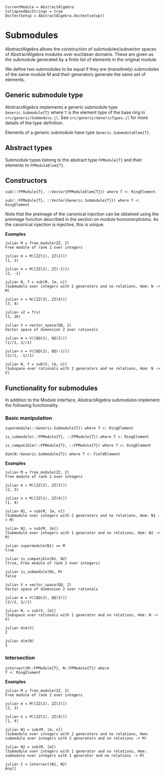 ```@meta
CurrentModule = AbstractAlgebra
CollapsedDocStrings = true
DocTestSetup = AbstractAlgebra.doctestsetup()
```

# Submodules

AbstractAlgebra allows the construction of submodules/subvector spaces of
AbstractAlgebra modules over euclidean domains. These are given as the
submodule generated by a finite list of elements in the original module.

We define two submodules to be equal if they are (transitively) submodules
of the same module $M$ and their generators generate the same set of elements.

## Generic submodule type

AbstractAlgebra implements a generic submodule type `Generic.Submodule{T}`
where `T` is the element type of the base ring in `src/generic/Submodule.jl`.
See `src/generic/GenericTypes.jl` for more details of the type definition.

Elements of a generic submodule have type `Generic.SubmoduleElem{T}`.

## Abstract types

Submodule types belong to the abstract type `FPModule{T}` and their elements
to `FPModuleElem{T}`.

## Constructors

```@docs
sub(::FPModule{T}, ::Vector{FPModuleElem{T}}) where T <: RingElement
```

```@docs
sub(::FPModule{T}, ::Vector{Generic.Submodule{T}}) where T <: RingElement
```

Note that the preimage of the canonical injection can be obtained using the
preimage function described in the section on module homomorphisms. As the
canonical injection is injective, this is unique.

**Examples**

```jldoctest
julia> M = free_module(ZZ, 2)
Free module of rank 2 over integers

julia> m = M([ZZ(1), ZZ(2)])
(1, 2)

julia> n = M([ZZ(2), ZZ(-1)])
(2, -1)

julia> N, f = sub(M, [m, n])
(Submodule over integers with 2 generators and no relations, Hom: N -> M)

julia> v = N([ZZ(3), ZZ(4)])
(3, 4)

julia> v2 = f(v)
(3, 26)

julia> V = vector_space(QQ, 2)
Vector space of dimension 2 over rationals

julia> m = V([QQ(1), QQ(2)])
(1//1, 2//1)

julia> n = V([QQ(2), QQ(-1)])
(2//1, -1//1)

julia> N, f = sub(V, [m, n])
(Subspace over rationals with 2 generators and no relations, Hom: N -> V)

```

## Functionality for submodules

In addition to the Module interface, AbstractAlgebra submodules implement the
following functionality.

### Basic manipulation

```@docs
supermodule(::Generic.Submodule{T}) where T <: RingElement
```

```@docs
is_submodule(::FPModule{T}, ::FPModule{T}) where T <: RingElement
```

```@docs
is_compatible(::FPModule{T}, ::FPModule{T}) where T <: RingElement
```

```@docs
dim(N::Generic.Submodule{T}) where T <: FieldElement
```

**Examples**

```jldoctest
julia> M = free_module(ZZ, 2)
Free module of rank 2 over integers

julia> m = M([ZZ(2), ZZ(3)])
(2, 3)

julia> n = M([ZZ(1), ZZ(4)])
(1, 4)

julia> N1, = sub(M, [m, n])
(Submodule over integers with 2 generators and no relations, Hom: N1 -> M)

julia> N2, = sub(M, [m])
(Submodule over integers with 1 generator and no relations, Hom: N2 -> M)

julia> supermodule(N1) == M
true

julia> is_compatible(N1, N2)
(true, Free module of rank 2 over integers)

julia> is_submodule(N1, M)
false

julia> V = vector_space(QQ, 2)
Vector space of dimension 2 over rationals

julia> m = V([QQ(2), QQ(3)])
(2//1, 3//1)

julia> N, = sub(V, [m])
(Subspace over rationals with 1 generator and no relations, Hom: N -> V)

julia> dim(V)
2

julia> dim(N)
1
```

### Intersection

```@docs
intersect(M::FPModule{T}, N::FPModule{T}) where
T <: RingElement
```

**Examples**

```jldoctest
julia> M = free_module(ZZ, 2)
Free module of rank 2 over integers

julia> m = M([ZZ(2), ZZ(3)])
(2, 3)

julia> n = M([ZZ(1), ZZ(4)])
(1, 4)

julia> N1 = sub(M, [m, n])
(Submodule over integers with 2 generators and no relations, Hom: submodule over integers with 2 generators and no relations -> M)

julia> N2 = sub(M, [m])
(Submodule over integers with 1 generator and no relations, Hom: submodule over integers with 1 generator and no relations -> M)

julia> I = intersect(N1, N2)
Any[]
```
